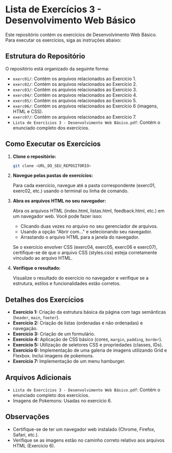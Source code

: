
# Lista de Exercícios 3 - Desenvolvimento Web Básico

Este repositório contém os exercícios de Desenvolvimento Web Básico.  Para executar os exercícios, siga as instruções abaixo:

## Estrutura do Repositório

O repositório está organizado da seguinte forma:

*   `exerc01/`: Contém os arquivos relacionados ao Exercício 1.
*   `exerc02/`: Contém os arquivos relacionados ao Exercício 2.
*   `exerc03/`: Contém os arquivos relacionados ao Exercício 3.
*   `exerc04/`: Contém os arquivos relacionados ao Exercício 4.
*   `exerc05/`: Contém os arquivos relacionados ao Exercício 5.
*   `exerc06/`: Contém os arquivos relacionados ao Exercício 6 (imagens, HTML e CSS).
*   `exerc07/`: Contém os arquivos relacionados ao Exercício 7.
*   `Lista de Exercícios 3 - Desenvolvimento Web Básico.pdf`: Contém o enunciado completo dos exercícios.

## Como Executar os Exercícios

1.  **Clone o repositório:**

    ```bash
    git clone <URL_DO_SEU_REPOSITORIO>
    ```

2.  **Navegue pelas pastas de exercícios:**

    Para cada exercício, navegue até a pasta correspondente (exerc01, exerc02, etc.) usando o terminal ou linha de comando.

3.  **Abra os arquivos HTML no seu navegador:**

    Abra os arquivos HTML (index.html, listas.html, feedback.html, etc.) em um navegador web.  Você pode fazer isso:

    *   Clicando duas vezes no arquivo no seu gerenciador de arquivos.
    *   Usando a opção "Abrir com..." e selecionando seu navegador.
    *   Arrastando o arquivo HTML para a janela do navegador.

    Se o exercício envolver CSS (exerc04, exerc05, exerc06 e exerc07), certifique-se de que o arquivo CSS (styles.css) esteja corretamente vinculado ao arquivo HTML.

4.  **Verifique o resultado:**

    Visualize o resultado do exercício no navegador e verifique se a estrutura, estilos e funcionalidades estão corretos.

## Detalhes dos Exercícios

*   **Exercício 1:** Criação da estrutura básica da página com tags semânticas (`header`, `main`, `footer`).
*   **Exercício 2:** Criação de listas (ordenadas e não ordenadas) e navegação.
*   **Exercício 3:** Criação de um formulário.
*   **Exercício 4:** Aplicação de CSS básico (cores, `margin`, `padding`, `border`).
*   **Exercício 5:** Utilização de seletores CSS e propriedades (classes, IDs).
*   **Exercício 6:** Implementação de uma galeria de imagens utilizando Grid e Flexbox. Inclui imagens de pokemons.
*   **Exercício 7:** Implementação de um menu hamburger.

## Arquivos Adicionais

*   `Lista de Exercícios 3 - Desenvolvimento Web Básico.pdf`:  Contém o enunciado completo dos exercícios.
*   Imagens de Pokemons:  Usadas no exercício 6.

## Observações

*   Certifique-se de ter um navegador web instalado (Chrome, Firefox, Safari, etc.).
*   Verifique se as imagens estão no caminho correto relativo aos arquivos HTML (Exercício 6).

